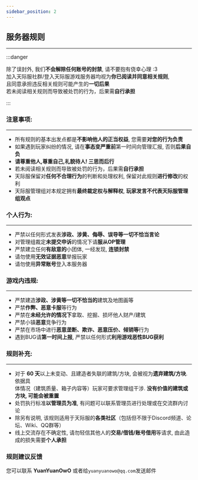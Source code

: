 ```yaml
---
sidebar_position: 2
---
```

## 服务器规则  
---
:::danger

除了误封外, 我们**不会解除任何账号的封禁**, 请不要抱有侥幸心理 :3   
加入天际服社群/登入天际服游戏服务器均视为**你已阅读并同意相关规则**,   
且同意承担违反相关规则可能产生的**一切后果**   
若未阅读相关规则而导致被处罚的行为，后果需**自行承担**

:::
### 注意事项:
---
- 所有规则的基本出发点都是**不影响他人的正当权益**, 您需要**对您的行为负责**    
- 如果遇到玩家纠纷的情况, 请在**事态变严重前**第一时间向管理汇报, 否则**后果自负**   
- **请尊重他人,尊重自己,礼貌待人! 三思而后行**    
- 若未阅读相关规则而导致被处罚的行为，后果需**自行承担**     
- 天际服保留对**任何不合理行为**的判断和处理权利, 保留对此规则**进行修改**的权利   
- 天际服管理组对本规定拥有**最终裁定权与解释权**, **玩家发言不代表天际服管理组观点**   

### 个人行为:   
---
- 严禁以任何形式发表**涉政、涉黄、侮辱、误导等一切不恰当言论**    
- 对管理组裁定**未提交申诉**的情况下请**服从OP管理**    
- 严禁建立任何**有敌意的**小团体, 一经发现, **连锁封禁**    
- 请勿使用**无效证据恶意**举报玩家
- 请勿使用**异常账号**登入本服务器

### 游戏内违规: 
--- 
- 严禁建造**涉政、涉黄等一切不恰当的**建筑及地图画等   
- 严禁**作弊、恶意卡服**等行为    
- 严禁在**未经允许的情况下**拿取、挖掘、损坏他人财产/建筑   
- 严禁小镇**恶意**竞争行为   
- 严禁在市场中进行**恶意垄断、欺诈、恶意压价、倾销等**行为   
- 遇到BUG请**第一时间上报**, 严禁以任何形式**利用游戏恶性BUG获利**   

### 规则补充:  
---
- 对于 **60 天**以上未变动、且建造者失联的建筑/方块, 会被视为**遗弃建筑/方块**. 依据具   
体情况（建筑质量、箱子内容等）玩家可要求管理组干涉. **没有价值的建筑或方块, 可能会被重置**   
- 处罚执行标准**以管理员为准**, 有问题可以联系管理员进行处理或在交流群内讨论   
- 除另有说明, 该规则适用于天际服的**各类社区**（包括但不限于Discord频道、论坛、Wiki、QQ群等）   
- 线上交流存在不确定性, 请勿轻信其他人的**交易/借钱/账号借用**等请求, 由此造成的损失需要**个人承担**   

### 规则建议反馈  
您可以联系 **YuanYuanOwO** 或者给`yuanyuanowo@qq.com`发送邮件




